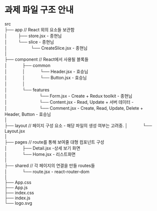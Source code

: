 # 과제 파일 구조 안내

src  
├── app // React 외의 요소들 보관함  
│ 　　 ├── store.jsx - 종현님  
│ 　　 └── slice - 종현님  
│ 　　　　　 └── CreateSlice.jsx - 종현님  
│  
├── component // React에서 사용될 블록들  
│ 　　　 ├── common  
│ 　　　 │ 　　　 └── Header.jsx - 효승님  
│ 　　　 │ 　　　 └── Button.jsx - 효승님  
│ 　　　 │  
│ 　　　 └── features  
│ 　　　　　　　 └── Form.jsx - Create + Redux toolkit - 종현님  
│ 　　　　　　　 └── Content.jsx - Read, Update + 서버 데이터 -  
│ 　　　　　　　 └── Comment.jsx - Create, Read, Update, Delete + Header, Button - 효승님  
│  
├── layout // 페이지 구성 요소 - 해당 파일의 생성 여부는 고려중.
│ 　　　 └── Layout.jsx  
│  
├── pages // route를 통해 보여줄 대형 컴포넌트 구성  
│ 　　　 ├── Detail.jsx -상세 보기 화면  
│ 　　　 └── Home.jsx - 리스트화면  
│  
├── shared // 각 페이지의 연결을 만들 routes들  
│ 　　　 └── route.jsx - react-router-dom  
│  
├── App.css  
├── App.js  
├── index.css  
├── index.js  
└── logo.svg
